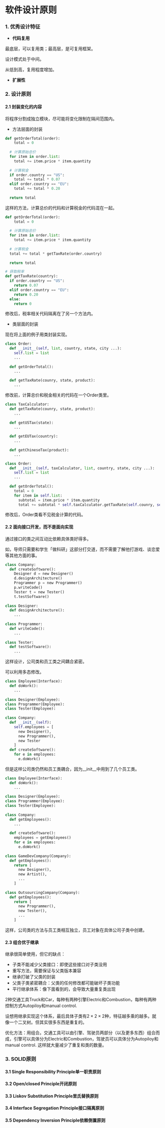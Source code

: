 # 软件设计原则



### 1. 优秀设计特征

- **代码复用**

最底层，可以复用类；最高层，是可复用框架。

设计模式处于中间。

从低到高，复用程度增加。



- **扩展性**





### 2. 设计原则



#### 2.1 封装变化的内容

将程序分割成独立模块，尽可能将变化限制在隔间范围内。

- 方法层面的封装

```python
def getOrderTotal(order):
	total = 0
  
  # 计算原始总价
  for item in order.list:
    total += item.price * item.quantity
    
  # 计算税金
  if order.country == "US":
    total += total * 0.07
  elif order.country == "EU":
    total += total * 0.20
    
  return total
```

这样的方法，计算总价的代码和计算税金的代码混在一起。



```python
def getOrderTotal(order):
	total = 0
  
  # 计算原始总价
  for item in order.list:
    total += item.price * item.quantity
    
  # 计算税金
  total += total * getTaxRate(order.country)
    
  return total

# 获取税率
def getTaxRate(country):
  if order.country == "US":
    return 0.07
  elif order.country == "EU":
    return 0.20
  else:
  	return 0
```

修改后，税率相关代码隔离在了另一个方法内。



- 类层面的封装

现在将上面的例子用类封装实现。

```python
class Order:
  def __init__(self, list, country, state, city ...):
    self.list = list
    ...
    
  def getOrderTotal():
    ...
    
  def getTaxRate(counry, state, product):
    ...
```

修改前，计算总价和税金相关的代码在一个Order类里。



```python
class TaxCalculator:
  def getTaxRate(counry, state, product):
    ...
    
  def getUSTax(state):
    ...
    
  def getEUTax(country):
    ...
    
  def getChineseTax(product):
    ...

class Order:
  def __init__(self, taxCalculator, list, country, state, city ...):
    self.list = list
    ...
    
  def getOrderTotal():
    total = 0
    for item in self.list:
      subtotal = item.price * item.quantity
      total += subtotal * self.taxCalculator.getTaxRate(self.counry, self.state, item.product)
```

修改后，Order类看不见税金计算的代码。



#### 2.2 面向接口开发，而不是面向实现

通过接口的类之间互动比依赖具体类好得多。

如，导师只需要和学生「做科研」这部分打交道，而不需要了解他打游戏、谈恋爱等其他方面的事。

```python
class Company:
  def createSoftware():
    Designer d = new Designer()
    d.designArchitecture()
    Programmer p = new Programmer()
    p.writeCode()
    Tester t = new Tester()
    t.testSoftware()
    
class Designer:
  def designArchitecture():
    ...
    
class Programmer:
  def writeCode():
    ...
    
class Tester:
  def testSoftware():
    ...
```

这样设计，公司类和员工类之间耦合紧密。

可以利用多态修改。

```python
class Employee(Interface):
  def doWork():
    ...
    
class Designer(Employee):
class Programmer(Employee):
class Tester(Employee):
  
class Company:
  def __init__(self):
    self.employees = [
      new Designer(),
      new Programmer(),
      new Tester
    ]
  def createSoftware():
    for e in employees:
      e.doWork()
```

但是这样公司类仍然和员工类耦合，因为_\_init__中用到了几个员工类。



```python
class Employee(Interface):
  def doWork():
    ...
    
class Designer(Employee):
class Programmer(Employee):
class Tester(Employee):
  
class Company:
  def getEmployees():
    ...
    
  def createSoftware():
    employees = getEmployees()
    for e in employees:
      e.doWork()
      
class GameDevCompany(Company):
  def getEmployees():
    return [
      new Designer(),
      new Artist(),
      ...
    ]
    
class OutsourcingCompany(Company):
  def getEmployees():
    return [
      new Programmer(),
      new Tester(),
      ...
    ]
```

这样，公司类的方法与员工类相互独立，员工对象在具体公司子类中创建。



#### 2.3 组合优于继承

继承很简单使用，但它的缺点：

- 子类不能减少父类接口：即使这些接口对子类没用
- 重写方法，需要保证与父类版本兼容
- 继承打破了父类的封装
- 父类子类紧密耦合：父类的任何修改都可能破坏子类功能
- 平行继承体系：像下面看到的，会导致大量重复类出现



2种交通工具Truck和Car，每种有两种引擎Electric和Combustion，每种有两种控制方式Autopiloy和manual control.

设想用继承实现这个体系，最后具体子类有$2\times 2\times2$种，特征越多乘的越多。就像一个二叉树。但其实很多东西是重复的。

优化方法：用组合。交通工具可以由引擎、驾驶员两部分（以及更多东西）组合而成，引擎可以具体分为Electric和Combustion，驾驶员可以具体分为Autopiloy和manual control. 这样就大量减少了重复和类的数量。



### 3. SOLID原则



#### 3.1 Single Responsibility Principle单一职责原则







#### 3.2 Open/closed Principle开闭原则







#### 3.3 Liskov Substitution Principle里氏替换原则







#### 3.4 Interface Segregation Principle接口隔离原则







#### 3.5 Dependency Inversion Principle依赖倒置原则